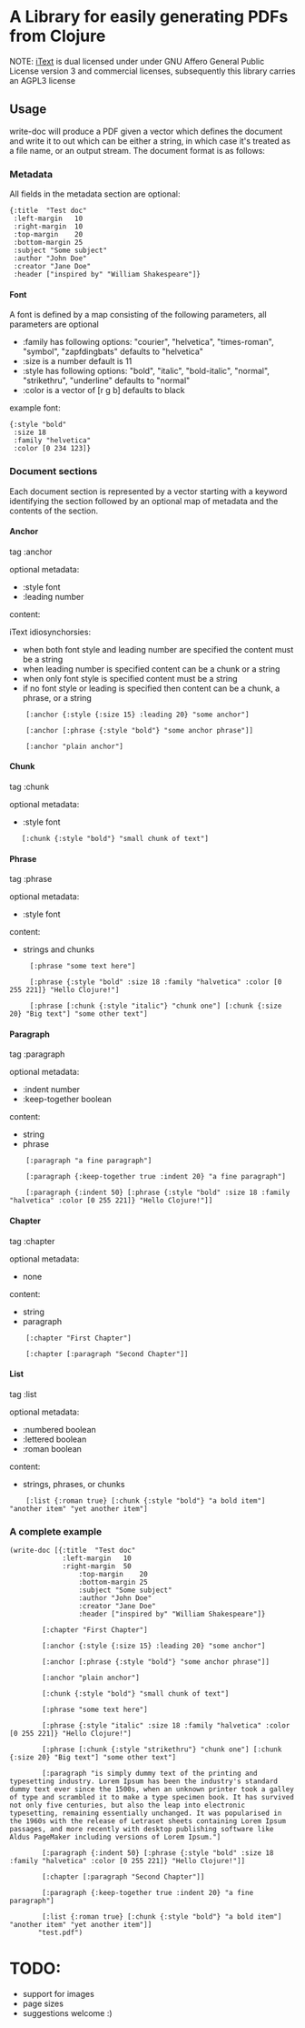 # A Library for easily generating PDFs from Clojure 

NOTE: [iText](http://itextpdf.com/) is dual licensed under under GNU Affero General Public License version 3 and commercial licenses, subsequently this library carries an AGPL3 license

## Usage

write-doc will produce a PDF given a vector which defines the document and write it to out which can be either a string, in which case it's treated as a file name, or an output stream. The document format is as follows:

### Metadata

All fields in the metadata section are optional:

    {:title  "Test doc"
     :left-margin   10
     :right-margin  10
     :top-margin    20
     :bottom-margin 25
     :subject "Some subject"
     :author "John Doe"
     :creator "Jane Doe"
     :header ["inspired by" "William Shakespeare"]}


#### Font

A font is defined by a map consisting of the following parameters, all parameters are optional

* :family has following options: "courier", "helvetica", "times-roman", "symbol", "zapfdingbats" defaults to "helvetica"
* :size is a number default is 11
* :style has following options: "bold", "italic", "bold-italic", "normal", "strikethru", "underline" defaults to "normal"
* :color is a vector of [r g b] defaults to black

example font:

    {:style "bold"
     :size 18
     :family "helvetica"
     :color [0 234 123]}

### Document sections

Each document section is represented by a vector starting with a keyword identifying the section followed by an optional map of metadata and the contents of the section.


#### Anchor

tag :anchor

optional metadata: 

* :style font
* :leading number

content:
    
iText idiosynchorsies:

* when both font style and leading number are specified the content must be a string
* when leading number is specified content can be a chunk or a string 
* when only font style is specified content must be a string
* if no font style or leading is specified then content can be a chunk, a phrase, or a string

```
    [:anchor {:style {:size 15} :leading 20} "some anchor"]
    
    [:anchor [:phrase {:style "bold"} "some anchor phrase"]]
    
    [:anchor "plain anchor"]
```

#### Chunk 

tag :chunk

optional metadata: 

* :style font

```
   [:chunk {:style "bold"} "small chunk of text"]
```

#### Phrase

tag :phrase

optional metadata: 

* :style font

content:

* strings and chunks


```
     [:phrase "some text here"]

     [:phrase {:style "bold" :size 18 :family "halvetica" :color [0 255 221]} "Hello Clojure!"]
  
     [:phrase [:chunk {:style "italic"} "chunk one"] [:chunk {:size 20} "Big text"] "some other text"]
```

#### Paragraph

tag :paragraph

optional metadata: 

* :indent number
* :keep-together boolean

content:

* string
* phrase

```
    [:paragraph "a fine paragraph"]
    
    [:paragraph {:keep-together true :indent 20} "a fine paragraph"]

    [:paragraph {:indent 50} [:phrase {:style "bold" :size 18 :family "halvetica" :color [0 255 221]} "Hello Clojure!"]]
```

#### Chapter

tag :chapter

optional metadata:

* none

content:

* string
* paragraph

```
    [:chapter "First Chapter"]

    [:chapter [:paragraph "Second Chapter"]]
```

#### List

tag :list

optional metadata:

* :numbered boolean
* :lettered boolean
* :roman    boolean

content:

* strings, phrases, or chunks


```
    [:list {:roman true} [:chunk {:style "bold"} "a bold item"] "another item" "yet another item"]
```

### A complete example

    (write-doc [{:title  "Test doc"
                 :left-margin   10
                 :right-margin  50
		             :top-margin    20
    		         :bottom-margin 25
        		     :subject "Some subject"
            		 :author "John Doe"
		             :creator "Jane Doe"
    		         :header ["inspired by" "William Shakespeare"]}
            
            [:chapter "First Chapter"]
            
            [:anchor {:style {:size 15} :leading 20} "some anchor"]
            
            [:anchor [:phrase {:style "bold"} "some anchor phrase"]]
            
            [:anchor "plain anchor"]        
            
            [:chunk {:style "bold"} "small chunk of text"]
            
            [:phrase "some text here"]
            
            [:phrase {:style "italic" :size 18 :family "halvetica" :color [0 255 221]} "Hello Clojure!"]
            
            [:phrase [:chunk {:style "strikethru"} "chunk one"] [:chunk {:size 20} "Big text"] "some other text"]
            
            [:paragraph "is simply dummy text of the printing and typesetting industry. Lorem Ipsum has been the industry's standard dummy text ever since the 1500s, when an unknown printer took a galley of type and scrambled it to make a type specimen book. It has survived not only five centuries, but also the leap into electronic typesetting, remaining essentially unchanged. It was popularised in the 1960s with the release of Letraset sheets containing Lorem Ipsum passages, and more recently with desktop publishing software like Aldus PageMaker including versions of Lorem Ipsum."]
            
            [:paragraph {:indent 50} [:phrase {:style "bold" :size 18 :family "halvetica" :color [0 255 221]} "Hello Clojure!"]]
            
            [:chapter [:paragraph "Second Chapter"]]
            
            [:paragraph {:keep-together true :indent 20} "a fine paragraph"]

            [:list {:roman true} [:chunk {:style "bold"} "a bold item"] "another item" "yet another item"]]
           "test.pdf")


# TODO:

* support for images
* page sizes
* suggestions welcome :)







